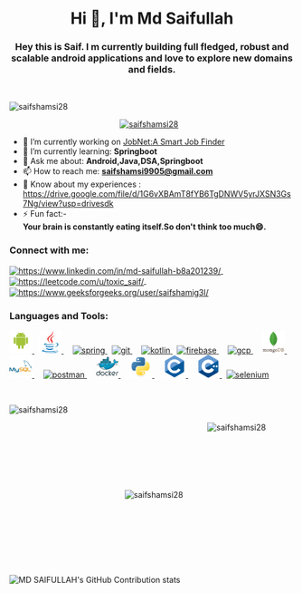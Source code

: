 <h1 align="center">Hi 👋, I'm Md Saifullah</h1>

<div><h3 align="center" style=text:justify>Hey this is Saif. I m currently building full fledged, robust and scalable android applications and love to explore new domains and fields.</h3>
</div>
&nbsp;
<p align="left"> <img src="https://komarev.com/ghpvc/?username=saifshamsi28&label=Profile%20views&color=0e75b6&style=flat" alt="saifshamsi28" /> </p>
<p align="center"> 
  <a href="https://github.com/ryo-ma/github-profile-trophy">
    <img src="https://github-profile-trophy.vercel.app/?username=saifshamsi28" alt="saifshamsi28" style="margin-right: 10px;" />
  </a>
</p>

- 🔭 I’m currently working on [JobNet:A Smart Job Finder](https://github.com/saifshamsi28/JobNet-Springboot-backend)
- 🌱 I’m currently learning: **Springboot**
- 💬 Ask me about: **Android,Java,DSA,Springboot**
- 📫 How to reach me: **saifshamsi9905@gmail.com**
- 📄 Know about my experiences :<br>
  https://drive.google.com/file/d/1G6vXBAmT8fYB6TgDNWV5yrJXSN3Gs7Ng/view?usp=drivesdk
- ⚡ Fun fact:- <br>
  **Your brain is constantly eating itself.So don't think too much😄.**

<h3 align="left">Connect with me:</h3>
<p align="left">
  <a href="https://linkedin.com/in/https://www.linkedin.com/in/md-saifullah-b8a201239/" target="blank">
    <img align="center" src="https://raw.githubusercontent.com/rahuldkjain/github-profile-readme-generator/master/src/images/icons/Social/linked-in-alt.svg" alt="https://www.linkedin.com/in/md-saifullah-b8a201239/" height="30" width="40" />
  </a>
  &nbsp;
  &nbsp;<!-- Adds space between icons -->
  <a href="https://www.leetcode.com/https://leetcode.com/u/toxic_saif/" target="blank">
    <img align="center" src="https://raw.githubusercontent.com/rahuldkjain/github-profile-readme-generator/master/src/images/icons/Social/leet-code.svg" alt="https://leetcode.com/u/toxic_saif/" height="30" width="40" />
  </a>
  &nbsp;
  &nbsp;
  <a href="https://auth.geeksforgeeks.org/user/https://www.geeksforgeeks.org/user/saifshamig3l/" target="blank">
    <img align="center" src="https://raw.githubusercontent.com/rahuldkjain/github-profile-readme-generator/master/src/images/icons/Social/geeks-for-geeks.svg" alt="https://www.geeksforgeeks.org/user/saifshamig3l/" height="30" width="40" />
  </a>
</p>

<h3 align="left">Languages and Tools:</h3>
<p align="left">
  <a href="https://developer.android.com" target="_blank" rel="noreferrer">
    <img src="https://raw.githubusercontent.com/devicons/devicon/master/icons/android/android-original-wordmark.svg" alt="android" width="40" height="40"/>
  </a>
  &nbsp; <!-- Adds space between icons -->
  <a href="https://www.java.com" target="_blank" rel="noreferrer">
    <img src="https://raw.githubusercontent.com/devicons/devicon/master/icons/java/java-original.svg" alt="java" width="40" height="40"/>
  </a>
  &nbsp;
  &nbsp;
  <a href="https://spring.io/" target="_blank" rel="noreferrer">
    <img src="https://www.vectorlogo.zone/logos/springio/springio-icon.svg" alt="spring" width="40" height="40"/>
  </a>
  &nbsp;
  <a href="https://git-scm.com/" target="_blank" rel="noreferrer">
    <img src="https://www.vectorlogo.zone/logos/git-scm/git-scm-icon.svg" alt="git" width="40" height="40"/>
  </a>
  &nbsp;
  &nbsp;
  <a href="https://kotlinlang.org" target="_blank" rel="noreferrer">
    <img src="https://www.vectorlogo.zone/logos/kotlinlang/kotlinlang-icon.svg" alt="kotlin" width="40" height="40"/>
  </a>
  &nbsp;
  <a href="https://firebase.google.com/" target="_blank" rel="noreferrer">
    <img src="https://www.vectorlogo.zone/logos/firebase/firebase-icon.svg" alt="firebase" width="40" height="40"/>
  </a>
  &nbsp;
  &nbsp;
  <a href="https://cloud.google.com" target="_blank" rel="noreferrer">
    <img src="https://www.vectorlogo.zone/logos/google_cloud/google_cloud-icon.svg" alt="gcp" width="40" height="40"/>
  </a>
  &nbsp;
  &nbsp;
  <a href="https://www.mongodb.com/" target="_blank" rel="noreferrer">
    <img src="https://raw.githubusercontent.com/devicons/devicon/master/icons/mongodb/mongodb-original-wordmark.svg" alt="mongodb" width="40" height="40"/>
  </a>
  &nbsp;
  &nbsp;
  <a href="https://www.mysql.com/" target="_blank" rel="noreferrer">
    <img src="https://raw.githubusercontent.com/devicons/devicon/master/icons/mysql/mysql-original-wordmark.svg" alt="mysql" width="40" height="40"/>
  </a>
  &nbsp;
  &nbsp;
  <a href="https://postman.com" target="_blank" rel="noreferrer">
    <img src="https://www.vectorlogo.zone/logos/getpostman/getpostman-icon.svg" alt="postman" width="40" height="40"/>
  </a>
  &nbsp;
  &nbsp;
  <a href="https://www.docker.com/" target="_blank" rel="noreferrer">
    <img src="https://raw.githubusercontent.com/devicons/devicon/master/icons/docker/docker-original-wordmark.svg" alt="docker" width="40" height="40"/>
  </a>
  &nbsp;
  &nbsp;
  <a href="https://www.python.org" target="_blank" rel="noreferrer">
    <img src="https://raw.githubusercontent.com/devicons/devicon/master/icons/python/python-original.svg" alt="python" width="40" height="40"/>
  </a>
  &nbsp;
  &nbsp;
  <a href="https://www.cprogramming.com/" target="_blank" rel="noreferrer">
    <img src="https://raw.githubusercontent.com/devicons/devicon/master/icons/c/c-original.svg" alt="c" width="40" height="40"/>
  </a>
  &nbsp;
  &nbsp;
  <a href="https://www.w3schools.com/cpp/" target="_blank" rel="noreferrer">
    <img src="https://raw.githubusercontent.com/devicons/devicon/master/icons/cplusplus/cplusplus-original.svg" alt="cplusplus" width="40" height="40"/>
  </a>
  &nbsp;
  <a href="https://www.selenium.dev" target="_blank" rel="noreferrer">
    <img src="https://raw.githubusercontent.com/detain/svg-logos/780f25886640cef088af994181646db2f6b1a3f8/svg/selenium-logo.svg" alt="selenium" width="40" height="40"/>
  </a>
</p>
  &nbsp;
  &nbsp;
<p>&nbsp;
  <img align="left" src="https://github-readme-stats.vercel.app/api?username=saifshamsi28&show_icons=true&theme=dark#gh-dark-mode-only&locale=en" alt="saifshamsi28" width="300" height="150"" />
  <img align="right" src="https://github-readme-streak-stats.herokuapp.com/?user=saifshamsi28&show_icons=true&theme=dark#gh-dark-mode-only" alt="saifshamsi28" width="300" height="150"/>
</p>
<p align="center">
  <img src="https://github-readme-stats.vercel.app/api/top-langs?username=saifshamsi28&show_icons=true&locale=en&layout=donut" alt="saifshamsi28" height="200"/>
</p>

![MD SAIFULLAH's GitHub Contribution stats](https://github-contributor-stats.vercel.app/api?username=saifshamsi28&limit=5)


